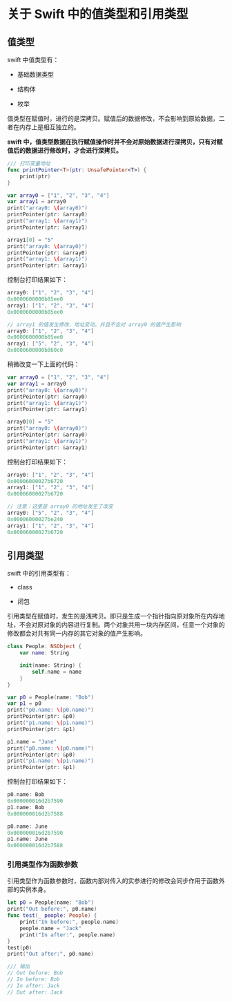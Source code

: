 # 关于 Swift 中的值类型和引用类型

## 值类型

swift 中值类型有：

* 基础数据类型

* 结构体

* 枚举

值类型在赋值时，进行的是深拷贝。赋值后的数据修改，不会影响到原始数据，二者在内存上是相互独立的。

**swift 中，值类型数据在执行赋值操作时并不会对原始数据进行深拷贝，只有对赋值后的数据进行修改时，才会进行深拷贝。**

```swift
/// 打印变量地址
func printPointer<T>(ptr: UnsafePointer<T>) {
    print(ptr)
}

var array0 = ["1", "2", "3", "4"]
var array1 = array0
print("array0: \(array0)")
printPointer(ptr: &array0)
print("array1: \(array1)")
printPointer(ptr: &array1)

array1[0] = "5"
print("array0: \(array0)")
printPointer(ptr: &array0)
print("array1: \(array1)")
printPointer(ptr: &array1)

```

控制台打印结果如下：

```swift
array0: ["1", "2", "3", "4"]
0x0000600000b85ee0
array1: ["1", "2", "3", "4"]
0x0000600000b85ee0

// array1 的值发生修改，地址变动。并且不会对 array0 的值产生影响
array0: ["1", "2", "3", "4"]
0x0000600000b85ee0
array1: ["5", "2", "3", "4"]
0x0000600000b860c0
```

稍微改变一下上面的代码：

```swift
var array0 = ["1", "2", "3", "4"]
var array1 = array0
print("array0: \(array0)")
printPointer(ptr: &array0)
print("array1: \(array1)")
printPointer(ptr: &array1)

array0[0] = "5"
print("array0: \(array0)")
printPointer(ptr: &array0)
print("array1: \(array1)")
printPointer(ptr: &array1)
```

控制台打印结果如下：

```swift
array0: ["1", "2", "3", "4"]
0x00006000027b6720
array1: ["1", "2", "3", "4"]
0x00006000027b6720

// 注意：这里是 array0 的地址发生了改变
array0: ["5", "2", "3", "4"]
0x00006000027be240
array1: ["1", "2", "3", "4"]
0x00006000027b6720
```

## 引用类型

swift 中的引用类型有：

* class

* 闭包

引用类型在赋值时，发生的是浅拷贝。即只是生成一个指针指向原对象所在内存地址，不会对原对象的内容进行复制。两个对象共用一块内存区间，任意一个对象的修改都会对共有同一内存的其它对象的值产生影响。

```swift
class People: NSObject {
    var name: String

    init(name: String) {
        self.name = name
    }
}

var p0 = People(name: "Bob")
var p1 = p0
print("p0.name: \(p0.name)")
printPointer(ptr: &p0)
print("p1.name: \(p1.name)")
printPointer(ptr: &p1)

p1.name = "June"
print("p0.name: \(p0.name)")
printPointer(ptr: &p0)
print("p1.name: \(p1.name)")
printPointer(ptr: &p1)
```

控制台打印结果如下：

```swift
p0.name: Bob
0x000000016d2b7590
p1.name: Bob
0x000000016d2b7588

p0.name: June
0x000000016d2b7590
p1.name: June
0x000000016d2b7588
```

### 引用类型作为函数参数

引用类型作为函数参数时，函数内部对传入的实参进行的修改会同步作用于函数外部的实例本身。

```swift
let p0 = People(name: "Bob")
print("Out before:", p0.name)
func test(_ people: People) {
    print("In before:", people.name)
    people.name = "Jack"
    print("In after:", people.name)
}
test(p0)
print("Out after:", p0.name)

/// 输出
// Out before: Bob
// In before: Bob
// In after: Jack
// Out after: Jack
```